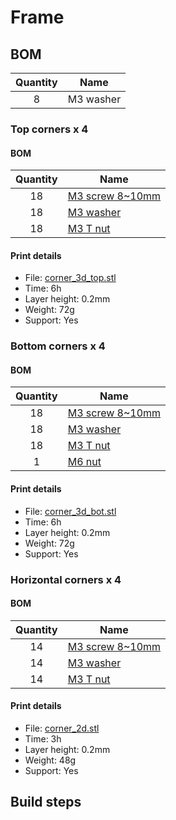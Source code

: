 # Frame

## BOM
| Quantity | Name |
| :---: | --- |
| 8 | M3 washer | 

### Top corners x 4
#### BOM
| Quantity | Name |
| :---: | --- |
| 18 | [M3 screw 8~10mm](../bom/bom.md) | 
| 18 | [M3 washer](../bom/bom.md) | 
| 18 | [M3 T nut](../bom/bom.md) | 

#### Print details
* File: [corner_3d_top.stl](../../models/frame/corner_3d_top.stl)
* Time: 6h
* Layer height: 0.2mm
* Weight: 72g
* Support: Yes
 
### Bottom corners x 4
#### BOM
| Quantity | Name |
| :---: | --- |
| 18 | [M3 screw 8~10mm](../bom/bom.md) | 
| 18 | [M3 washer](../bom/bom.md) | 
| 18 | [M3 T nut](../bom/bom.md) | 
| 1 | [M6 nut](../bom/bom.md) | 

#### Print details
* File: [corner_3d_bot.stl](../../models/frame/corner_3d_bot.stl)
* Time: 6h
* Layer height: 0.2mm
* Weight: 72g
* Support: Yes

### Horizontal corners x 4
#### BOM
| Quantity | Name |
| :---: | --- |
| 14 | [M3 screw 8~10mm](../bom/bom.md) | 
| 14 | [M3 washer](../bom/bom.md) | 
| 14 | [M3 T nut](../bom/bom.md) | 

#### Print details
* File: [corner_2d.stl](../../models/frame/corner_2d.stl)
* Time: 3h
* Layer height: 0.2mm
* Weight: 48g
* Support: Yes

## Build steps

